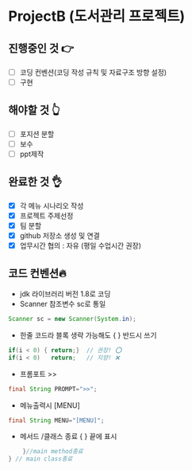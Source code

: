 # ProjectB  (도서관리 프로젝트)


## 진행중인 것 👉
- [ ]  코딩 컨벤션(코딩 작성 규칙 및 자료구조 방향 설정)
- [ ]  구현

## 해야할 것 👆
- [ ]  포지션 분할
- [ ]  보수
- [ ]  ppt제작

## 완료한 것 👌
- [x]  각 메뉴 시나리오 작성
- [x]  프로젝트 주제선정
- [x]  팀 분할
- [x]  github 저장소 생성 및 연결
- [x]  업무시간 협의 : 자유 (평일 수업시간 권장)

## 코드 컨벤션🔥

- jdk 라이브러리 버전 1.8로 코딩
- Scanner 참조변수 sc로 통일

```java
Scanner sc = new Scanner(System.in);

```

- 한줄 코드라 블록 생략 가능해도 { } 반드시 쓰기

```java
if(i < 0) { return;}  // 권장! ⭕
if(i < 0)   return;   // 지양! ❌
```
- 프롬포트 >>
```java
final String PROMPT=">>";
```
- 메뉴출력시 [MENU]
```java
final String MENU="[MENU]";
```
- 메서드 /클래스 종료 { } 끝에 표시
```java
	}//main method종료
} // main class종료
```
